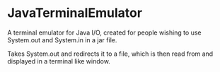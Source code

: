 JavaTerminalEmulator
====================

A terminal emulator for Java I/O, created for people wishing to use System.out and System.in in a jar file.

Takes System.out and redirects it to a file, which is then read from and displayed in a terminal like window.

